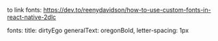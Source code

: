 to link fonts:
https://dev.to/reenydavidson/how-to-use-custom-fonts-in-react-native-2dlc

fonts: 
    title: dirtyEgo
    generalText: oregonBold, letter-spacing: 1px